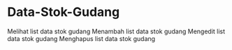 # Data-Stok-Gudang

Melihat list data stok gudang
Menambah list data stok gudang
Mengedit list data stok gudang
Menghapus list data stok gudang
